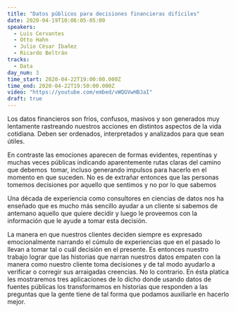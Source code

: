 ```yaml
---
title: "Datos públicos para decisiones financieras difíciles"
date: 2020-04-19T10:06:05-05:00
speakers:
  - Luis Cervantes
  - Otto Hahn
  - Julio César Ibañez
  - Ricardo Beltrán
tracks:
  - Data
day_num: 3
time_start: 2020-04-22T19:00:00.000Z
time_end: 2020-04-22T19:50:00.000Z
video: "https://youtube.com/embed/vWQGVwHBJaI"
draft: true
---
```


Los datos financieros son fríos, confusos, masivos y son generados muy lentamente rastreando nuestros acciones en distintos aspectos de la vida cotidiana. Deben ser ordenados, interpretados y analizados para que sean útiles. 
 
En contraste las emociones aparecen de formas evidentes, repentinas y muchas veces públicas indicando aparentemente rutas claras del camino que ​debemos ​ tomar, incluso generando impulsos para hacerlo en el momento en que suceden. No es de extrañar entonces que las personas tomemos decisiones por aquello que sentimos y no por lo que sabemos 
 
Una década de experiencia como consultores en ciencias de datos nos ha enseñado que es mucho más sencillo ayudar a un cliente si sabemos de antemano aquello que quiere decidir y luego le proveemos con la información que le ayude a tomar esta decisión.  
 
La manera en que nuestros clientes deciden siempre es expresado emocionalmente narrando el cúmulo de experiencias que en el pasado lo llevan a tomar tal o cuál decisión en el presente. Es entonces nuestro trabajo lograr que las historias que narran nuestros datos empaten con la manera como nuestro cliente toma decisiones y de tal modo ayudarlo a verificar o corregir sus arraigadas creencias. No lo contrario. En ésta platica les mostraremos tres aplicaciones de lo dicho donde usando datos de fuentes públicas los transformamos en historias que responden a las preguntas que la gente tiene de tal forma que podamos auxiliarle en hacerlo mejor. 
 